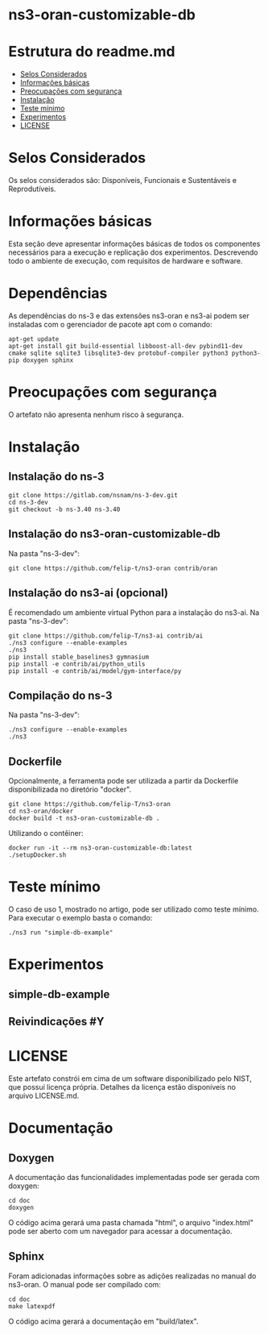 # ns3-oran-customizable-db

# Estrutura do readme.md
* [Selos Considerados](#selos-considerados)
* [Informações básicas](#informações-básicas)
* [Preocupações com segurança](#preocupações-com-segurança)
* [Instalação](#instalação)
* [Teste mínimo](#teste-mínimo)
* [Experimentos](#experimentos)
* [LICENSE](#license)

# Selos Considerados

Os selos considerados são: Disponíveis, Funcionais e Sustentáveis e Reprodutíveis.

# Informações básicas

Esta seção deve apresentar informações básicas de todos os componentes necessários para a execução e replicação dos experimentos. 
Descrevendo todo o ambiente de execução, com requisitos de hardware e software.

# Dependências



As dependências do ns-3 e das extensões ns3-oran e ns3-ai podem ser instaladas com o gerenciador de pacote apt com o comando:
```shell
apt-get update
apt-get install git build-essential libboost-all-dev pybind11-dev cmake sqlite sqlite3 libsqlite3-dev protobuf-compiler python3 python3-pip doxygen sphinx
```


# Preocupações com segurança

O artefato não apresenta nenhum risco à segurança.

# Instalação

## Instalação do ns-3

```shell
git clone https://gitlab.com/nsnam/ns-3-dev.git
cd ns-3-dev
git checkout -b ns-3.40 ns-3.40
```

## Instalação do ns3-oran-customizable-db

Na pasta "ns-3-dev":
```shell
git clone https://github.com/felip-t/ns3-oran contrib/oran
```

## Instalação do ns3-ai (opcional)
É recomendado um ambiente virtual Python para a instalação do ns3-ai.
Na pasta "ns-3-dev":
```shell
git clone https://github.com/felip-T/ns3-ai contrib/ai
./ns3 configure --enable-examples
./ns3
pip install stable_baselines3 gymnasium
pip install -e contrib/ai/python_utils
pip install -e contrib/ai/model/gym-interface/py
```

## Compilação do ns-3
Na pasta "ns-3-dev":
```shell
./ns3 configure --enable-examples
./ns3
```

## Dockerfile
Opcionalmente, a ferramenta pode ser utilizada a partir da Dockerfile disponibilizada no diretório "docker".
```shell
git clone https://github.com/felip-T/ns3-oran
cd ns3-oran/docker
docker build -t ns3-oran-customizable-db .
```

Utilizando o contêiner:
```shell
docker run -it --rm ns3-oran-customizable-db:latest
./setupDocker.sh
```

# Teste mínimo

O caso de uso 1, mostrado no artigo, pode ser utilizado como teste mínimo. Para executar o exemplo basta o comando:
```shell
./ns3 run "simple-db-example"
```

# Experimentos

## simple-db-example


## Reivindicações #Y

# LICENSE

Este artefato constrói em cima de um software disponibilizado pelo NIST, que possuí licença própria. Detalhes da licença estão disponíveis no arquivo LICENSE.md.

# Documentação

## Doxygen
A documentação das funcionalidades implementadas pode ser gerada com doxygen:
```shell
cd doc
doxygen
```
O código acima gerará uma pasta chamada "html", o arquivo "index.html" pode ser aberto com um navegador para acessar a documentação.

## Sphinx
Foram adicionadas informações sobre as adições realizadas no manual do ns3-oran.
O manual pode ser compilado com:
```shell
cd doc
make latexpdf
```
O código acima gerará a documentação em "build/latex".
